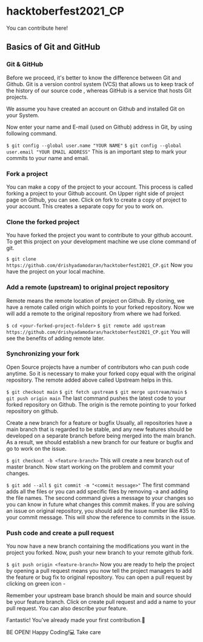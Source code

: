 # hacktoberfest2021_CP
You can contribute here!

## Basics of Git and GitHub
### Git & GitHub
Before we proceed, it's better to know the difference between Git and Github. Git is a version control system (VCS) that allows us to keep track of the history of our source code , whereas GitHub is a service that hosts Git projects.

We assume you have created an account on Github and installed Git on your System.

Now enter your name and E-mail (used on Github) address in Git, by using following command.

`$ git config --global user.name "YOUR NAME"` `$ git config --global user.email "YOUR EMAIL ADDRESS"`
This is an important step to mark your commits to your name and email.


### Fork a project
You can make a copy of the project to your account. This process is called forking a project to your Github account. On Upper right side of project page on Github, you can see.
Click on fork to create a copy of project to your account. This creates a separate copy for you to work on.

### Clone the forked project
You have forked the project you want to contribute to your github account. To get this project on your development machine we use clone command of git.

`$ git clone https://github.com/drishyadamodaran/hacktoberfest2021_CP.git`
Now you have the project on your local machine.


### Add a remote (upstream) to original project repository
Remote means the remote location of project on Github. By cloning, we have a remote called origin which points to your forked repository. Now we will add a remote to the original repository from where we had forked.

`$ cd <your-forked-project-folder>` `$ git remote add upstream https://github.com/drishyadamodaran/hacktoberfest2021_CP.git`
You will see the benefits of adding remote later.

### Synchronizing your fork
Open Source projects have a number of contributors who can push code anytime. So it is necessary to make your forked copy equal with the original repository. The remote added above called Upstream helps in this.

`$ git checkout main` `$ git fetch upstream` `$ git merge upstream/main` `$ git push origin main`
The last command pushes the latest code to your forked repository on Github. The origin is the remote pointing to your forked repository on github.


Create a new branch for a feature or bugfix
Usually, all repositories have a main branch that is regarded to be stable, and any new features should be developed on a separate branch before being merged into the main branch. As a result, we should establish a new branch for our feature or bugfix and go to work on the issue.

`$ git checkout -b <feature-branch>` This will create a new branch out of master branch. Now start working on the problem and commit your changes.

`$ git add --all` `$ git commit -m "<commit message>"` The first command adds all the files or you can add specific files by removing -a and adding the file names. The second command gives a message to your changes so you can know in future what changes this commit makes. If you are solving an issue on original repository, you should add the issue number like #35 to your commit message. This will show the reference to commits in the issue.


### Push code and create a pull request
You now have a new branch containing the modifications you want in the project you forked. Now, push your new branch to your remote github fork.

`$ git push origin <feature-branch>` Now you are ready to help the project by opening a pull request means you now tell the project managers to add the feature or bug fix to original repository. You can open a pull request by clicking on green icon -



Remember your upstream base branch should be main and source should be your feature branch. Click on create pull request and add a name to your pull request. You can also describe your feature.

Fantastic! You've already made your first contribution.🥳

BE OPEN!
Happy Coding!💻
Take care
